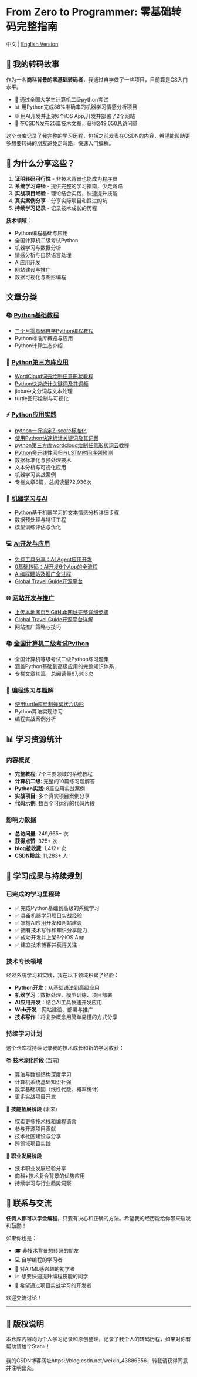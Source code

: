 # From Zero to Programmer: 零基础转码完整指南

中文 | [English Version](./README_EN.md)

## 🚀 我的转码故事

作为一名**商科背景的零基础转码者**，我通过自学做了一些项目，目前算是CS入门水平。
- 🤖 通过全国大学生计算机二级python考试
- 📊 用Python完成88%准确率的机器学习情感分析项目  
- 🌐 用AI开发并上架6个iOS App,开发并部署了2个网站
- 📝 在CSDN发布25篇技术文章，获得249,650总访问量

这个仓库记录了我完整的学习历程，包括之前发表在CSDN的内容，希望能帮助更多想要转码的朋友避免走弯路，快速入门编程。

## 💫 为什么分享这些？

1. **证明转码可行性** - 非技术背景也能成为程序员
2. **系统学习路径** - 提供完整的学习指南，少走弯路
3. **实战项目经验** - 理论结合实践，快速提升技能
4. **真实案例分享** - 分享实际项目和踩过的坑
5. **持续学习记录** - 记录技术成长的历程

**技术领域：**
- Python编程基础与应用
- 全国计算机二级考试Python
- 机器学习与数据分析
- 情感分析与自然语言处理
- AI应用开发
- 网站建设与推广
- 数据可视化与图形编程

## 文章分类

### 📚 [Python基础教程](./python-basics/)
- [三个月零基础自学Python编程教程](./python-basics/python-self-learning.md)
- Python标准库概览与应用
- Python计算生态介绍

### 🔧 [Python第三方库应用](./python-libraries/)
- [WordCloud词云绘制任意形状教程](./python-libraries/wordcloud-tutorial.md)
- [Python快速统计关键词及其词频](./python-libraries/keyword-frequency.md)
- jieba中文分词与文本处理
- turtle图形绘制与可视化

### ⚡ [Python应用实践](./python-practice/)
- [python一行搞定Z-score标准化](./python-practice/z-score-standardization.md)
- [使用Python快速统计关键词及其词频](./python-practice/keyword-frequency-analysis.md)  
- [python第三方库wordcloud绘制任意形状词云教程](./python-practice/wordcloud-tutorial.md)
- [Python多元线性回归与LSTM时间序列预测](./python-practice/multivariate-linear-regression.md)
- 数据标准化与预处理技术
- 文本分析与可视化应用
- 机器学习实战案例
- 专栏文章8篇，总阅读量72,936次

### 🤖 [机器学习与AI](./machine-learning/)
- [Python基于机器学习的文本情感分析详细步骤](./machine-learning/sentiment-analysis.md)
- 数据预处理与特征工程
- 模型训练评估与优化

### 💻 [AI开发与应用](./ai-development/)
- [免费工具分享：AI Agent应用开发](./ai-development/ai-agent-development.md)
- [0基础转码：AI开发6个App的全流程](./ai-development/zero-to-app-development.md)
- [AI编程建站及推广全过程](./ai-development/ai-website-development.md)
- [Global Travel Guide开源平台](./web-development/global-travel-guide.md)

### 🌐 [网站开发与推广](./web-development/)
- [上传本地网页到GitHub网址完整详细步骤](./web-development/github-pages-deployment.md)
- [Global Travel Guide开源平台详解](./web-development/global-travel-guide.md)
- 网站推广策略与技巧

### 📚 [全国计算机二级考试Python](./computer-level-2-python/)
- 全国计算机等级考试二级Python练习题集
- 涵盖Python基础到高级应用的完整知识体系
- 专栏文章10篇，总阅读量87,603次

### 📝 [编程练习与题解](./exercises/)
- [使用turtle库绘制蜂窝状六边形](./exercises/turtle-hexagon.md)
- Python算法实现练习
- 编程实战案例分析

## 📊 学习资源统计

### 内容概览
- **完整教程**: 7个主要领域的系统教程
- **计算机二级**: 完整的10篇练习题解答
- **Python实践**: 8篇应用实战案例
- **实战项目**: 多个真实项目案例分享
- **代码示例**: 数百个可运行的代码片段

### 影响力数据
- **总访问量**: 249,665+ 次 
- **获得点赞**: 325+ 次
- **blog被收藏**: 1,412+ 次
- **CSDN粉丝**: 11,283+ 人

## 🎯 学习成果与持续规划

### 已完成的学习里程碑
- ✅ 完成Python基础到高级的系统学习
- ✅ 具备机器学习项目实战经验
- ✅ 掌握AI应用开发和网站建设
- ✅ 拥有技术写作和知识分享能力
- ✅ 成功开发并上架6个iOS App
- ✅ 建立技术博客并获得关注

### 技术专长领域
经过系统学习和实践，我在以下领域积累了经验：
- **Python开发**：从基础语法到高级应用
- **机器学习**：数据处理、模型训练、项目部署
- **AI应用开发**：结合AI工具快速开发应用
- **Web开发**：网站建设、部署与推广
- **技术写作**：将复杂概念用简单易懂的方式分享

### 持续学习计划
这个仓库将持续记录我的技术成长和新的学习收获：

📚 **技术深化阶段** (当前)
- 算法与数据结构深度学习
- 计算机系统基础知识补强
- 数学基础巩固（线性代数、概率统计）
- 更多实战项目开发

🚀 **技能拓展阶段** (未来)
- 探索更多技术栈和编程语言
- 参与开源项目贡献
- 技术社区建设与分享
- 跨领域项目实践

💼 **职业发展阶段** 
- 技术职业发展经验分享
- 商科+技术复合背景的优势应用
- 持续学习与行业趋势洞察

## 🤝 联系与交流

**任何人都可以学会编程**，只要有决心和正确的方法。希望我的经历能给你带来启发和鼓励！

如果你也是：
- 🎓 非技术背景想转码的朋友
- 💻 自学编程的学习者  
- 🌟 对AI/ML感兴趣的初学者
- 📈 想要快速提升编程技能的同学
- 🚀 希望通过项目实战学习的开发者

欢迎交流讨论！


---

## 📄 版权说明

本仓库内容均为个人学习记录和原创整理，记录了我个人的转码历程，如果对你有帮助请给个Star⭐！

我的CSDN博客网址https://blog.csdn.net/weixin_43886356，转载请获得同意并注明出处。
